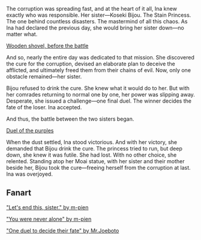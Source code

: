 <!-- title: Wooden Shovel -->

The corruption was spreading fast, and at the heart of it all, Ina knew exactly who was responsible. Her sister—Koseki Bijou. The Stain Princess. The one behind countless disasters. The mastermind of all this chaos. As Ina had declared the previous day, she would bring her sister down—no matter what.

[Wooden shovel, before the battle](#embed:https://www.youtube.com/live/NdWqpuyH0Zg?feature=shared&t=2310)

And so, nearly the entire day was dedicated to that mission. She discovered the cure for the corruption, devised an elaborate plan to deceive the afflicted, and ultimately freed them from their chains of evil. Now, only one obstacle remained—her sister.

Bijou refused to drink the cure. She knew what it would do to her. But with her comrades returning to normal one by one, her power was slipping away. Desperate, she issued a challenge—one final duel. The winner decides the fate of the loser. Ina accepted.

And thus, the battle between the two sisters began.

[Duel of the purples](#embed:https://www.youtube.com/live/NdWqpuyH0Zg?feature=shared&t=4490)

When the dust settled, Ina stood victorious. And with her victory, she demanded that Bijou drink the cure. The princess tried to run, but deep down, she knew it was futile. She had lost. With no other choice, she relented. Standing atop her Moai statue, with her sister and their mother beside her, Bijou took the cure—freeing herself from the corruption at last.
Ina was overjoyed.

## Fanart

["Let's end this, sister." by m-pien](https://x.com/mpien6/status/1832788483561369945)

["You were never alone" by m-pien](https://x.com/mpien6/status/1832812067478446477)

["One duel to decide their fate" by Mr.Joeboto](https://x.com/LordJoeboto/status/1833057528063668313/)
